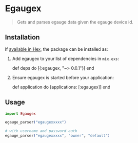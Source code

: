 # Egaugex
> Gets and parses egauge data given the egauge device id.

## Installation

If [available in Hex](https://hex.pm/docs/publish), the package can be installed as:

  1. Add egaugex to your list of dependencies in `mix.exs`:

        def deps do
          [{:egaugex, "~> 0.0.1"}]
        end

  2. Ensure egaugex is started before your application:

        def application do
          [applications: [:egaugex]]
        end

## Usage

```elixir
import Egaugex

egauge_parser("egaugexxxxx")

# with username and password auth
egauge_parser("egaugexxxxx", "owner", "default")
```

